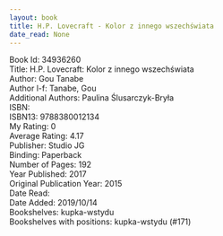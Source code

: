 ```yaml
---
layout: book
title: H.P. Lovecraft - Kolor z innego wszechświata
date_read: None
---
```


Book Id: 34936260<br />
Title: H.P. Lovecraft: Kolor z innego wszechświata<br />
Author: Gou Tanabe<br />
Author l-f: Tanabe, Gou<br />
Additional Authors: Paulina Ślusarczyk-Bryła<br />
ISBN: <br />
ISBN13: 9788380012134<br />
My Rating: 0<br />
Average Rating: 4.17<br />
Publisher: Studio JG<br />
Binding: Paperback<br />
Number of Pages: 192<br />
Year Published: 2017<br />
Original Publication Year: 2015<br />
Date Read: <br />
Date Added: 2019/10/14<br />
Bookshelves: kupka-wstydu<br />
Bookshelves with positions: kupka-wstydu (#171)<br />

